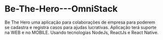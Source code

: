 # Be-The-Hero---OmniStack
Be The Hero uma aplicação para colaborações de empresa para poderem se cadastra e registra casos para ajudas lucrativas. Aplicação terá suporte na WEB e no MOBILE. Usando tecnologias NodeJs, ReactJs e React Native.
